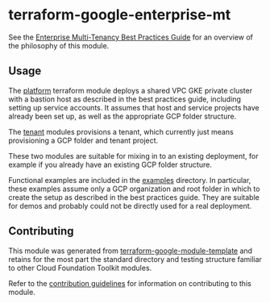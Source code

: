# terraform-google-enterprise-mt

See the [Enterprise Multi-Tenancy Best Practices
Guide](https://cloud.google.com/kubernetes-engine/docs/best-practices/enterprise-multitenancy)
for an overview of the philosophy of this module.

## Usage

The [platform](modules/platform/README.md) terraform module deploys a shared VPC GKE
private cluster with a bastion host as described in the best practices guide,
including setting up service accounts. It assumes that host and service projects
have already been set up, as well as the appropriate GCP folder structure.

The [tenant](modules/tenant/README.md) modules provisions a tenant, which
currently just means provisioning a GCP folder and tenant project.

These two modules are suitable for mixing in to an existing deployment, for
example if you already have an existing GCP folder structure.

Functional examples are included in the [examples](./examples/) directory. In
particular, these examples assume only a GCP organization and root folder in
which to create the setup as described in the best practices guide. They are
suitable for demos and probably could not be directly used for a real deployment.

## Contributing

This module was generated from
[terraform-google-module-template](https://github.com/terraform-google-modules/terraform-google-module-template/)
and retains for the most part the standard directory and testing structure
familiar to other Cloud Foundation Toolkit modules.

Refer to the [contribution guidelines](./CONTRIBUTING.md) for
information on contributing to this module.
